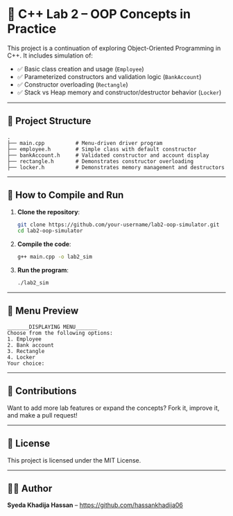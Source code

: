 # 🧪 C++ Lab 2 – OOP Concepts in Practice

This project is a continuation of exploring Object-Oriented Programming in C++. It includes simulation of:

- ✅ Basic class creation and usage (`Employee`)
- ✅ Parameterized constructors and validation logic (`BankAccount`)
- ✅ Constructor overloading (`Rectangle`)
- ✅ Stack vs Heap memory and constructor/destructor behavior (`Locker`)

---

## 📂 Project Structure

```
.
├── main.cpp          # Menu-driven driver program
├── employee.h        # Simple class with default constructor
├── bankAccount.h     # Validated constructor and account display
├── rectangle.h       # Demonstrates constructor overloading
├── locker.h          # Demonstrates memory management and destructors
```

---

## 🚀 How to Compile and Run

1. **Clone the repository**:
   ```bash
   git clone https://github.com/your-username/lab2-oop-simulator.git
   cd lab2-oop-simulator
   ```

2. **Compile the code**:
   ```bash
   g++ main.cpp -o lab2_sim
   ```

3. **Run the program**:
   ```bash
   ./lab2_sim
   ```

---

## 📸 Menu Preview

```
_______DISPLAYING MENU_______
Choose from the following options:
1. Employee
2. Bank account
3. Rectangle
4. Locker
Your choice:
```

---

## 🤝 Contributions

Want to add more lab features or expand the concepts? Fork it, improve it, and make a pull request!

---

## 📜 License

This project is licensed under the MIT License.

---

## 👨‍💻 Author

**Syeda Khadija Hassan** – https://github.com/hassankhadija06

